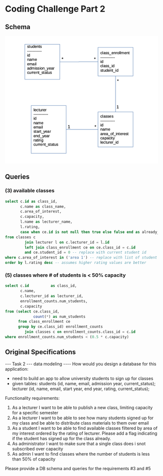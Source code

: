 # Coding Challenge Part 2

## Schema

<img src="Coding Challenge Part 2.png">

## Queries

### (3) available classes
```sql
select c.id as class_id,
       c.name as class_name,
       c.area_of_interest,
       c.capacity,
       l.name as lecturer_name,
       l.rating,
       case when ce.id is not null then true else false end as already_enrolled
from classes c
         join lecturer l on c.lecturer_id = l.id
         left join class_enrollment ce on ce.class_id = c.id 
         and ce.student_id = 0 -- replace with current student id
where c.area_of_interest in ('area 1') -- replace with list of student interests or subquery
order by l.rating desc -- assumes higher rating values are better
```

### (5) classes where # of students is < 50% capacity
```sql
select c.id          as class_id,
       c.name,
       c.lecturer_id as lecturer_id,
       enrollment_counts.num_students,
       c.capacity
from (select ce.class_id,
             count(*) as num_students
      from class_enrollment ce
      group by ce.class_id) enrollment_counts
         join classes c on enrollment_counts.class_id = c.id
where enrollment_counts.num_students < (0.5 * c.capacity)
```


  
## Original Specifications

--- Task 2
--- data modeling ----
How would you design a database for this application:
- need to build an app to allow university students to sign up for classes
- given tables: students (id, name, email, admission year, current_status); lecturer (id, name, email, start year, end year, rating, current_status);

Functionality requirements:
1. As a lecturer I want to be able to publish a new class, limiting capacity for a specific semester
2. As a lecturer I want to be able to see how many students signed up for my class and be able to distribute class materials to them over email
3. As a student I want to be able to find available classes filtered by area of my interest ordered by the rating of lecturer. Please add a flag indicating if the student has signed up for the class already. 
4. As administrator I want to make sure that a single class does i snot subscribed over capacity
5. As admin I want to find classes where the number of students is less than 50% of capacity


Please provide a DB schema and queries for the requirements #3 and #5